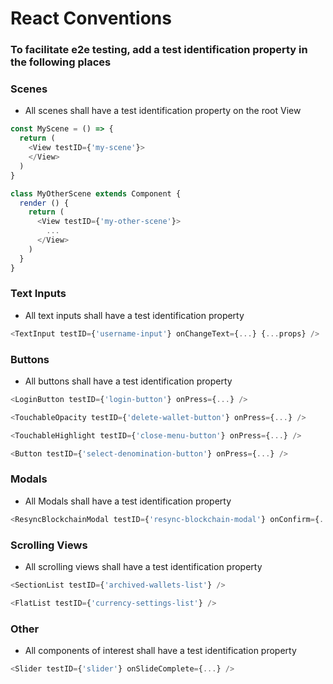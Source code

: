 # React Conventions

### To facilitate e2e testing, add a test identification property in the following places

### Scenes
* All scenes shall have a test identification property on the root View

```typescript
const MyScene = () => {
  return (
    <View testID={'my-scene'}>
    </View>
  )
}
```
```typescript
class MyOtherScene extends Component {
  render () {
    return (
      <View testID={'my-other-scene'}>
        ...
      </View>
    )
  }
}
```

### Text Inputs
* All text inputs shall have a test identification property

```typescript
<TextInput testID={'username-input'} onChangeText={...} {...props} />
```

### Buttons
* All buttons shall have a test identification property

```typescript
<LoginButton testID={'login-button'} onPress={...} />
```
```typescript
<TouchableOpacity testID={'delete-wallet-button'} onPress={...} />
```
```typescript
<TouchableHighlight testID={'close-menu-button'} onPress={...} />
```
```typescript
<Button testID={'select-denomination-button'} onPress={...} />
```

### Modals
* All Modals shall have a test identification property

```typescript
<ResyncBlockchainModal testID={'resync-blockchain-modal'} onConfirm={...} />
```

### Scrolling Views
* All scrolling views shall have a test identification property

```typescript
<SectionList testID={'archived-wallets-list'} />
```
```typescript
<FlatList testID={'currency-settings-list'} />
```

### Other
* All components of interest shall have a test identification property

```typescript
<Slider testID={'slider'} onSlideComplete={...} />
```
